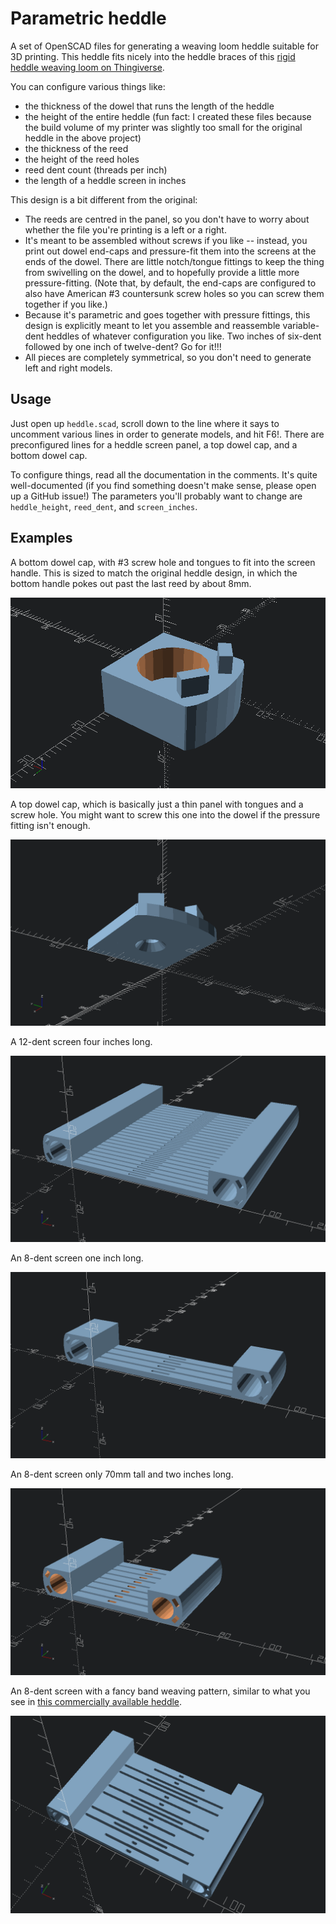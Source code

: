 # Parametric heddle

A set of OpenSCAD files for generating a weaving loom heddle suitable for 3D printing. This heddle fits nicely into the heddle braces of this [rigid heddle weaving loom on Thingiverse](https://www.thingiverse.com/thing:490467).

You can configure various things like:

* the thickness of the dowel that runs the length of the heddle
* the height of the entire heddle (fun fact: I created these files because the build volume of my printer was slightly too small for the original heddle in the above project)
* the thickness of the reed
* the height of the reed holes
* reed dent count (threads per inch)
* the length of a heddle screen in inches

This design is a bit different from the original:

* The reeds are centred in the panel, so you don't have to worry about whether the file you're printing is a left or a right.
* It's meant to be assembled without screws if you like -- instead, you print out dowel end-caps and pressure-fit them into the screens at the ends of the dowel. There are little notch/tongue fittings to keep the thing from swivelling on the dowel, and to hopefully provide a little more pressure-fitting. (Note that, by default, the end-caps are configured to also have American #3 countersunk screw holes so you can screw them together if you like.)
* Because it's parametric and goes together with pressure fittings, this design is explicitly meant to let you assemble and reassemble variable-dent heddles of whatever configuration you like. Two inches of six-dent followed by one inch of twelve-dent? Go for it!!!
* All pieces are completely symmetrical, so you don't need to generate left and right models.

## Usage

Just open up `heddle.scad`, scroll down to the line where it says to uncomment various lines in order to generate models, and hit F6!. There are preconfigured lines for a heddle screen panel, a top dowel cap, and a bottom dowel cap.

To configure things, read all the documentation in the comments. It's quite well-documented (if you find something doesn't make sense, please open up a GitHub issue!) The parameters you'll probably want to change are `heddle_height`, `reed_dent`, and `screen_inches`.

## Examples

A bottom dowel cap, with #3 screw hole and tongues to fit into the screen handle. This is sized to match the original heddle design, in which the bottom handle pokes out past the last reed by about 8mm.

![dowel cap bottom](dowel_cap_bottom.png)

A top dowel cap, which is basically just a thin panel with tongues and a screw hole. You might want to screw this one into the dowel if the pressure fitting isn't enough.

![dowel cap top](dowel_cap_top.png)

A 12-dent screen four inches long.

![](heddle_screen_12_dent_4_inches.png)

An 8-dent screen one inch long.

![](heddle_screen_8_dent_1_inch.png)

An 8-dent screen only 70mm tall and two inches long.

![](heddle_screen_short_8_dent_2_inches.png)

An 8-dent screen with a fancy band weaving pattern, similar to what you see in [this commercially available heddle](https://harvestlooms.com/products/15-double-slot-rigid-heddle-loom-weaving-backstrap-band-weaving-inkle-pattern-weaving-saami-sami-baltic-nordic-inlay-patterns).

![](heddle_screen_8_dent_fancy_pattern.png)
